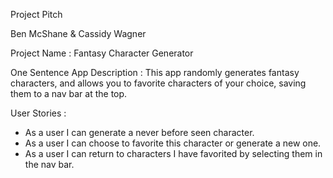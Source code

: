 Project Pitch 

Ben McShane & Cassidy Wagner 

Project Name : Fantasy Character Generator 

One Sentence App Description : This app randomly generates fantasy characters, and allows you to favorite characters of your choice, saving them to a nav bar at the top. 

User Stories :
- As a user I can generate a never before seen character. 
- As a user I can choose to favorite this character or generate a new one.
- As a user I can return to characters I have favorited by selecting them in the nav bar. 

